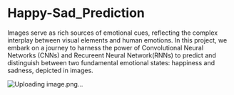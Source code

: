 # Happy-Sad_Prediction

Images serve as rich sources of emotional cues, reflecting the complex interplay between visual elements and human emotions. In this project, we embark on a journey to harness the power of Convolutional Neural Networks (CNNs) and Recureent Neural Network(RNNs) to predict and distinguish between two fundamental emotional states: happiness and sadness, depicted in images.

![Uploading image.png…]()


